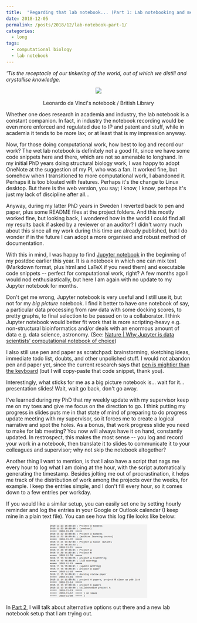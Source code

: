 ```yaml
---
title:  "Regarding that lab notebook... (Part 1: Lab notebooking and me)"
date: 2018-12-05
permalink: /posts/2018/12/lab-notebook-part-1/
categories: 
  - long
tags:
  - computational biology
  - lab notebook
---
```

*'Tis the receptacle of our tinkering of the world, out of which we distill and crystallise knowledge.*

<p align="center">
  <img src="https://www.bl.uk/britishlibrary/~/media/bl/global/highlights/sky%20arts/arundel_ms_263_f087r.jpg" height="200px"/>
</p>
<p align="center">
Leonardo da Vinci's notebook / British Library
</p>

Whether one does research in academia and industry, the lab notebook is a constant companion. In fact, in industry the notebook recording would be even more enforced and regulated due to IP and patent and stuff, while in academia it tends to be more lax; or at least that is my impression anyway.

Now, for those doing computational work, how best to log and record our work? The wet lab notebook is definitely not a good fit, since we have some code snippets here and there, which are not so amenable to longhand. In my initial PhD years doing structural biology work, I was happy to adopt OneNote at the suggestion of my PI, who was a fan. It worked fine, but somehow when I transitioned to more computational work, I abandoned it. Perhaps it is too bloated with features. Perhaps it's the change to Linux desktop. But there is the web version, you say; I know, I know, perhaps it's just my lack of discipline after all...

Anyway, during my latter PhD years in Sweden I reverted back to pen and paper, plus some README files at the project folders. And this mostly worked fine, but looking back, I wondered how in the world I could find all my results back if asked by a reviewer or an auditor? I didn't worry much about this since all my work during this time are already published, but I do wonder if in the future I can adopt a more organised and robust method of documentation.

With this in mind, I was happy to find [Jupyter notebook](http://jupyter.org/) in the beginning of my postdoc earlier this year. It is a notebook in which one can mix text (Markdown format, plus html and LaTeX if you need them) and executable code snippets -- perfect for computational work, right? A few months ago I would nod enthusiastically, but here I am again with no update to my Jupyter notebook for months. 

Don't get me wrong, Jupyter notebook is very useful and I still use it, but not for my *big picture* notebook. I find it better to have one notebook of say, a particular data processing from raw data with some docking scores, to pretty graphs, to final selection to be passed on to a collaborator. I think Jupyter notebook would better fit work that is more scripting-heavy e.g. non-structural bioinformatics and/or deals with an enormous amount of data e.g. data science, astronomy. (See: [Nature \| Why Jupyter is data scientists’ computational notebook of choice](https://www.nature.com/articles/d41586-018-07196-1))

I also still use pen and paper as scratchpad: brainstorming, sketching ideas, immediate todo list, doubts, and other unpolished stuff. I would not abandon pen and paper yet, since the current research says that [pen is mightier than the keyboard](https://journals.sagepub.com/doi/abs/10.1177/0956797614524581) (but I will copy-paste that code snippet, thank you). 

Interestingly, what sticks for me as a big picture notebook is... wait for it... presentation slides! Wait, wait go back, don't go away. 

I've learned during my PhD that my weekly update with my supervisor keep me on my toes and give me focus on the direction to go. I think putting my progress in slides puts me in that state of mind of preparing to do progress update meeting with my supervisor, so it forces me to create a logical narrative and spot the holes. As a bonus, that work progress slide you need to make for lab meeting? You now will always have it on hand, constantly updated. In restrospect, this makes the most sense -- you log and record your work in a notebook, then translate it to slides to communicate it to your colleagues and supervisor; why not skip the notebook altogether?

Another thing I want to mention, is that I also have a script that nags me every hour to log what I am doing at the hour, with the script automatically generating the timestamp. Besides jolting me out of procrastination, it helps me track of the distribution of work among the projects over the weeks, for example. I keep the entries simple, and I don't fill every hour, so it comes down to a few entries per workday. 

If you would like a similar setup, you can easily set one by setting hourly reminder and log the entries in your Google or Outlook calendar (I keep mine in a plain text file). You can see how this log file looks like below:

<p align="center">
  <img src="/images/log.png" height="200px"/>
</p>

In [Part 2](/posts/2018/12/lab-notebook-part-2/), I will talk about alternative options out there and a new lab notebook setup that I am trying out.
